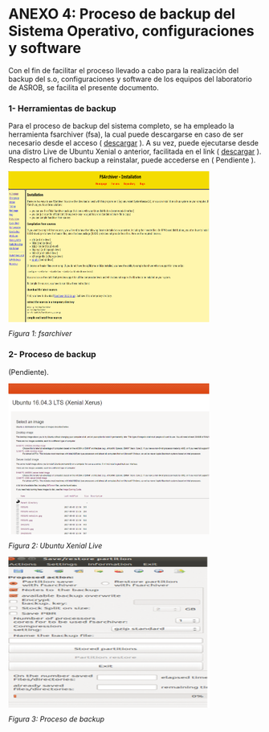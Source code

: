 # ANEXO 4: Proceso de backup del Sistema Operativo, configuraciones y software

Con el fin de facilitar el proceso llevado a cabo para la realización del backup del s.o, configuraciones y software de los equipos del laboratorio de ASROB, se facilita el presente documento.

### 1- Herramientas de backup

Para el proceso de backup del sistema completo, se ha empleado la herramienta fsarchiver (fsa), la cual puede descargarse en caso de ser necesario desde el acceso ( [descargar](http://www.fsarchiver.org/) ). A su vez, puede ejecutarse desde una distro Live de Ubuntu Xenial o anterior, facilitada en el link ( [descargar](http://releases.ubuntu.com/16.04/) ).
Respecto al fichero backup a reinstalar, puede accederse en ( Pendiente ).

<img src="fsarchiver.png" alt="lub1" height="300" width="400" align="middle">

*Figura 1: fsarchiver*

### 2- Proceso de backup

(Pendiente).

<img src="ubuntu_xenial.png" alt="lub1" height="300" width="400" align="middle">

*Figura 2: Ubuntu Xenial Live*

<img src="proceso_de_backup.png" alt="lub1" height="300" width="400" align="middle">

*Figura 3: Proceso de backup*
